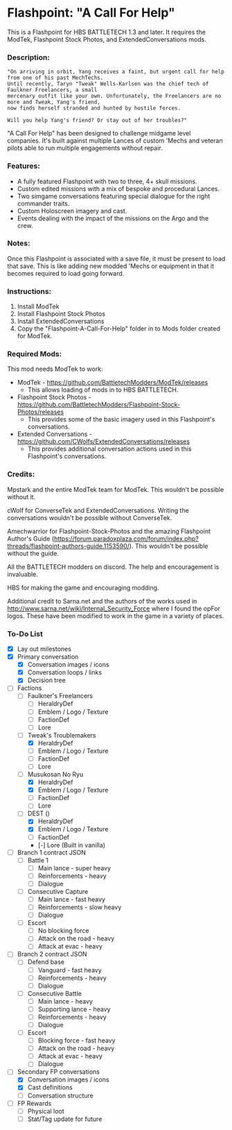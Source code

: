 # Flashpoint: "A Call For Help"
This is a Flashpoint for HBS BATTLETECH 1.3 and later. It requires the ModTek, Flashpoint Stock Photos, and ExtendedConversations mods.

### Description:
    "On arriving in orbit, Yang receives a faint, but urgent call for help from one of his past MechTechs.
    Until recently, Taryn "Tweak" Wells-Karlsen was the chief tech of Faulkner Freelancers, a small
    mercenary outfit like your own. Unfortunately, the Freelancers are no more and Tweak, Yang's friend,
    now finds herself stranded and hunted by hostile forces.

    Will you help Yang's friend? Or stay out of her troubles?"

"A Call For Help" has been designed to challenge midgame level companies. It's built against multiple Lances of custom 'Mechs and veteran pilots able to run multiple engagements without repair.

### Features:
* A fully featured Flashpoint with two to three, 4+ skull missions.
* Custom edited missions with a mix of bespoke and procedural Lances.
* Two simgame conversations featuring special dialogue for the right commander traits.
* Custom Holoscreen imagery and cast.
* Events dealing with the impact of the missions on the Argo and the crew.

### Notes:
Once this Flashpoint is associated with a save file, it must be present to load that save. This is like adding new modded 'Mechs or equipment in that it becomes required to load going forward.

### Instructions:
1. Install ModTek
2. Install Flashpoint Stock Photos
3. Install ExtendedConversations
4. Copy the "Flashpoint-A-Call-For-Help" folder in to Mods folder created for ModTek.

### Required Mods:
This mod needs ModTek to work:

* ModTek - https://github.com/BattletechModders/ModTek/releases
  * This allows loading of mods in to HBS BATTLETECH.
* Flashpoint Stock Photos - https://github.com/BattletechModders/Flashpoint-Stock-Photos/releases
  * This provides some of the basic imagery used in this Flashpoint's conversations.
* Extended Conversations - https://github.com/CWolfs/ExtendedConversations/releases
  * This provides additional conversation actions used in this Flashpoint's conversations.

### Credits:
Mpstark and the entire ModTek team for ModTek. This wouldn't be possible without it.

cWolf for ConverseTek and ExtendedConversations. Writing the conversations wouldn't be possible without ConverseTek.

Amechwarrior for Flashpoint-Stock-Photos and the amazing Flashpoint Author's Guide (https://forum.paradoxplaza.com/forum/index.php?threads/flashpoint-authors-guide.1153590/). This wouldn't be possible without the guide.

All the BATTLETECH modders on discord. The help and encouragement is invaluable.

HBS for making the game and encouraging modding.

Additional credit to Sarna.net and the authors of the works used in http://www.sarna.net/wiki/Internal_Security_Force where I found the opFor logos. These have been modified to work in the game in a variety of places.

### To-Do List
- [X] Lay out milestones
- [X] Primary conversation
  - [X] Conversation images / icons
  - [X] Conversation loops / links
  - [X] Decision tree
- [ ] Factions
  - [ ] Faulkner's Freelancers
    - [ ] HeraldryDef
    - [ ] Emblem / Logo / Texture
    - [ ] FactionDef
    - [ ] Lore
  - [ ] Tweak's Troublemakers
    - [X] HeraldryDef
    - [ ] Emblem / Logo / Texture
    - [ ] FactionDef
    - [ ] Lore
  - [ ] Musukosan No Ryu
    - [X] HeraldryDef
    - [X] Emblem / Logo / Texture
    - [ ] FactionDef
    - [ ] Lore
  - [ ] DEST ()
    - [X] HeraldryDef
    - [X] Emblem / Logo / Texture
    - [ ] FactionDef
    - [-] Lore (Built in vanilla)
- [ ] Branch 1 contract JSON
  - [ ] Battle 1
    - [ ] Main lance - super heavy
    - [ ] Reinforcements - heavy
    - [ ] Dialogue
  - [ ] Consecutive Capture
    - [ ] Main lance - fast heavy
    - [ ] Reinforcements - slow heavy
    - [ ] Dialogue
  - [ ] Escort
    - [ ] No blocking force
    - [ ] Attack on the road - heavy
    - [ ] Attack at evac - heavy
- [ ] Branch 2 contract JSON
  - [ ] Defend base
    - [ ] Vanguard - fast heavy
    - [ ] Reinforcements - heavy
    - [ ] Dialogue
  - [ ] Consecutive Battle
    - [ ] Main lance - heavy
    - [ ] Supporting lance - heavy
    - [ ] Reinforcements - heavy
    - [ ] Dialogue
  - [ ] Escort
    - [ ] Blocking force - fast heavy
    - [ ] Attack on the road - heavy
    - [ ] Attack at evac - heavy
    - [ ] Dialogue
- [ ] Secondary FP conversations
  - [X] Conversation images / icons
  - [X] Cast definitions
  - [ ] Conversation structure
- [ ] FP Rewards
  - [ ] Physical loot
  - [ ] Stat/Tag update for future

